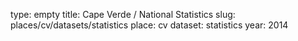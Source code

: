 type: empty
title: Cape Verde / National Statistics
slug: places/cv/datasets/statistics
place: cv
dataset: statistics
year: 2014
